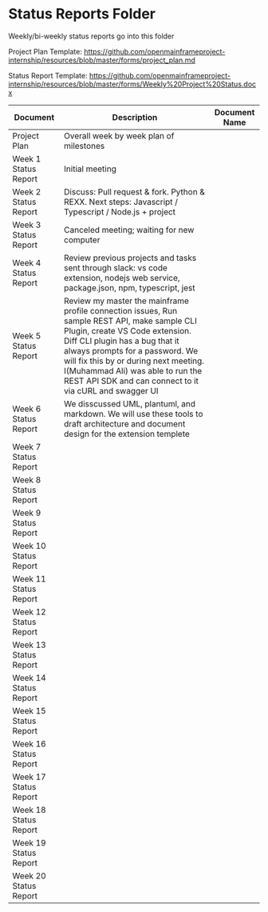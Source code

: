 # Status Reports Folder
Weekly/bi-weekly status reports go into this folder

Project Plan Template: https://github.com/openmainframeproject-internship/resources/blob/master/forms/project_plan.md

Status Report Template: https://github.com/openmainframeproject-internship/resources/blob/master/forms/Weekly%20Project%20Status.docx

| Document | Description | Document Name |
|---|---|---|
| Project Plan | Overall week by week plan of milestones | |
| Week 1 Status Report |Initial meeting | | 
| Week 2 Status Report | Discuss: Pull request & fork. Python & REXX. Next steps: Javascript / Typescript / Node.js + project| |
| Week 3 Status Report |Canceled meeting; waiting for new computer | |
| Week 4 Status Report | Review previous projects and tasks sent through slack: vs code extension, nodejs web service, package.json, npm, typescript, jest| |
| Week 5 Status Report |Review my master the mainframe profile connection issues, Run sample REST API, make sample CLI Plugin, create VS Code extension. Diff CLI plugin has a bug that it always prompts for a password. We will fix this by or during next meeting. I(Muhammad Ali) was able to run the REST API SDK and can connect to it via cURL and swagger UI  | |
| Week 6 Status Report |We disscussed UML, plantuml, and markdown. We will use these tools to draft architecture and document design for the extension templete | |
| Week 7 Status Report | | |
| Week 8 Status Report | | |
| Week 9 Status Report | | |
| Week 10 Status Report | | |
| Week 11 Status Report | | |
| Week 12 Status Report | | |
| Week 13 Status Report | | |
| Week 14 Status Report | | |
| Week 15 Status Report | | |
| Week 16 Status Report | | |
| Week 17 Status Report | | |
| Week 18 Status Report | | |
| Week 19 Status Report | | |
| Week 20 Status Report | | |
